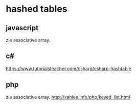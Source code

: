 # hashed tables

## javascript
zie associative array.

## c#
https://www.tutorialsteacher.com/csharp/csharp-hashtable 

## php
zie associative array.
http://xahlee.info/php/keyed_list.html